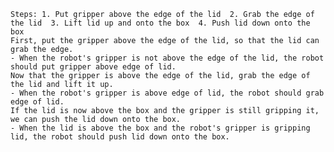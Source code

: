 
    Steps: 1. Put gripper above the edge of the lid  2. Grab the edge of the lid  3. Lift lid up and onto the box  4. Push lid down onto the box
    First, put the gripper above the edge of the lid, so that the lid can grab the edge.
    - When the robot's gripper is not above the edge of the lid, the robot should put gripper above edge of lid.
    Now that the gripper is above the edge of the lid, grab the edge of the lid and lift it up.
    - When the robot's gripper is above edge of lid, the robot should grab edge of lid.
    If the lid is now above the box and the gripper is still gripping it, we can push the lid down onto the box.
    - When the lid is above the box and the robot's gripper is gripping lid, the robot should push lid down onto the box.
